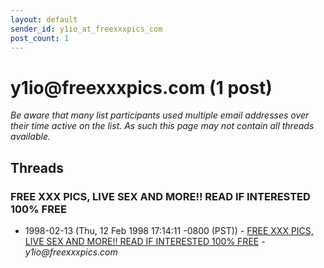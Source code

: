 ```yaml
---
layout: default
sender_id: y1io_at_freexxxpics_com
post_count: 1
---
```


# y1io<span>@</span>freexxxpics.com (1 post)

_Be aware that many list participants used multiple email addresses over their time active on the list. As such this page may not contain all threads available._

## Threads

### FREE XXX PICS, LIVE SEX AND MORE!! READ IF INTERESTED 100% FREE
+ 1998-02-13 (Thu, 12 Feb 1998 17:14:11 -0800 (PST)) - [FREE XXX PICS, LIVE SEX AND MORE!! READ IF INTERESTED 100% FREE](/archive/1998/02/73df6097068f6105b55da2fc500229f3f1612f237e5e2fe23db346bb2843476c) - _y1io@freexxxpics.com_

